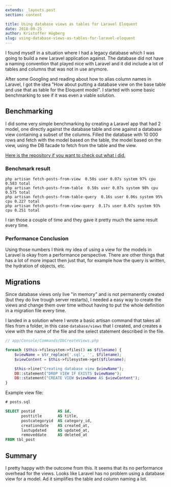 ```yaml
---
extends: _layouts.post
section: content

title: Using database views as tables for Laravel Eloquent
date: 2018-09-25
author: Kristoffer Högberg
slug: using-database-views-as-tables-for-laravel-eloquent
---
```


I found myself in a situation where I had a legacy database
which I was going to build a new Laravel application against.
The database did not have a naming convention that played nice with Laravel 
and it did include a lot of tables and columns that was not in use anymore.

After some Googling and reading about how to alias column names in Laravel, I got the idea
"How about putting a database view on the base table and use that as table for the Eloquent model".
I started with some basic benchmarking to see if it was even a viable solution. 

## Benchmarking

I did some very simple benchmarking by creating a Laravel app that had 2 model,
one directly against the database table and one against a database view containing a subset of the columns.
Filled the database with 10 000 rows and fetch with the model based on the table, the model based on the view,
using the DB facade to fetch from the table and the view.

[Here is the repository if you want to check out what i did.](https://github.com/hmazter/database-view-benchmark)

### Benchmark result
```
php artisan fetch-posts-from-view  0.50s user 0.07s system 97% cpu 0.583 total
php artisan fetch-posts-from-table  0.50s user 0.07s system 98% cpu 0.575 total
php artisan fetch-posts-from-table-query  0.16s user 0.06s system 95% cpu 0.227 total
php artisan fetch-posts-from-view-query  0.17s user 0.07s system 93% cpu 0.251 total
```

I ran those a couple of time and they gave it pretty much the same result every time.

### Performance Conclusion

Using those numbers I think my idea of using a view for the models in Laravel is okay from a performance perspective.
There are other things that has a lot of more impact then just that,
for example how the query is written, the hydration of objects, etc.

## Migrations
Since database views only live "in memory" and is not permanently created (but they do live trough server restarts),
I needed a easy way to create the views and change them over time without having to put the
whole definition in a migration file every time.

I landed in a solution where I wrote a basic artisan command that takes all files from a folder,
in this case `database/views` that I created, and creates a view with the name of the file and the
select statement described in the file.

```php
// app/Console/Commands/DbCreateViews.php

foreach ($this->filesystem->files() as $filename) {
    $viewName = str_replace('.sql', '', $filename);
    $viewContent = $this->filesystem->get($filename);

    $this->line("Creating database view $viewName");
    DB::statement("DROP VIEW IF EXISTS $viewName");
    DB::statement("CREATE VIEW $viewName AS $viewContent");
}
```

Example view file:
```sql
# posts.sql

SELECT postid          AS id,
       posttitle       AS title,
       postcategoryid  AS category_id,
       creationdate    AS created_at,
       lastupdated     AS updated_at,
       removeddate     AS deleted_at
FROM tbl_post
```

## Summary

I pretty happy with the outcome from this. It seems that its no performance overhead for the views.
Looks like Laravel has no problem using a database view for a model.
Ad it simplifies the table and column naming a lot.